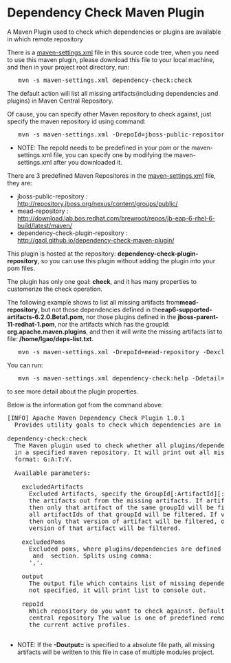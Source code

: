 Dependency Check Maven Plugin
=============================

A Maven Plugin used to check which dependencies or plugins are available in which remote repository


There is a <a href="https://raw.github.com/gaol/dependency-check-maven-plugin/master/maven-settings.xml">maven-settings.xml</a> file in this source code tree, when you need to use this maven plugin, please download this file to your local machine, and then in your project root directory, run:
<pre>
   mvn -s maven-settings.xml dependency-check:check
</pre>

The default action will list all missing artifacts(including dependencies and plugins) in Maven Central Repository.

Of cause, you can specify other Maven repository to check against, just specify the maven repository id using command:

<pre>
   mvn -s maven-settings.xml -DrepoId=jboss-public-repository dependency-check:check
</pre>

   * NOTE: The repoId needs to be predefined in your pom or the maven-settings.xml file, you can specify one by modifying the maven-settings.xml after you downloaded it.

There are 3 predefined Maven Repositores in the <a href="https://raw.github.com/gaol/dependency-check-maven-plugin/master/maven-settings.xml">maven-settings.xml</a> file, they are:
   * jboss-public-repository : http://repository.jboss.org/nexus/content/groups/public/
   * mead-repository  : http://download.lab.bos.redhat.com/brewroot/repos/jb-eap-6-rhel-6-build/latest/maven/
   * dependency-check-plugin-repository : http://gaol.github.io/dependency-check-maven-plugin/

This plugin is hosted at the repository: <b>dependency-check-plugin-repository</b>, so you can use this plugin without adding the plugin into your pom files.

The plugin has only one goal: <b>check</b>, and it has many properties to customerize the check operation.

The following example shows to list all missing artifacts from<b>mead-repository</b>, but not those dependencies defined in the<b>eap6-supported-artifacts-6.2.0.Beta1.pom</b>, nor those plugins defined in the <b>jboss-parent-11-redhat-1.pom</b>, nor the artifacts which has the groupId: <b>org.apache.maven.plugins</b>, and then it will write the missing artifacts list to file: <b>/home/lgao/deps-list.txt</b>.

<pre>
   mvn -s maven-settings.xml -DrepoId=mead-repository -DexcludedPoms=http://maven.repository.redhat.com/earlyaccess/all/org/jboss/bom/eap6-supported-artifacts/6.2.0.Beta1/eap6-supported-artifacts-6.2.0.Beta1.pom,http://download.devel.redhat.com/brewroot/repos/jb-eap-6-rhel-6-build/latest/maven/org/jboss/jboss-parent/11-redhat-1/jboss-parent-11-redhat-1.pom -Doutput=/home/lgao/deps-list.txt -DexcludedArtifacts=org.apache.maven.plugins dependency-check:check
</pre>


You can run:

<pre>
   mvn -s maven-settings.xml dependency-check:help -Ddetail=true -Dgoal=check
</pre>

to see more detail about the plugin properties.

Below is the information got from the command above:

<pre>
[INFO] Apache Maven Dependency Check Plugin 1.0.1
  Provides utility goals to check which dependencies are in which repository

dependency-check:check
  The Maven plugin used to check whether all plugins/dependencies are available
  in a specified maven repository. It will print out all missing artifacts in
  format: G:A:T:V.

  Available parameters:

    excludedArtifacts
      Excluded Artifacts, specify the GroupId[:ArtifactId][:version] to filter
      the artifacts out from the missing artifacts. If artifactId is specified,
      then only that artifact of the same groupId will be filtered, otherwise,
      all artifactIds of that groupId will be filtered. If version is specified,
      then only that version of artifact will be filtered, otherwise, all
      version of that artifact will be filtered.

    excludedPoms
      Excluded poms, where plugins/dependencies are defined in their
      <pluginManagement> and <dependencyManagement> section. Splits using comma:
      ','.

    output
      The output file which contains list of missing dependencies or plugins. If
      not specified, it will print list to console out.

    repoId
      Which repository do you want to check against. Default is the maven
      central repository The value is one of predefined remote repositories in
      the current active profiles.

</pre>


   * NOTE: If the <b>-Doutput=</b> is specified to a absolute file path, all missing artifacts will be written to this file in case of multiple modules project.
